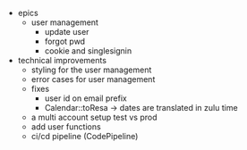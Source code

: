 * epics
    * user management
        * update user
        * forgot pwd
        * cookie and singlesignin
* technical improvements
    * styling for the user management
    * error cases for user management
    * fixes
        * user id on email prefix
        * Calendar::toResa -> dates are translated in zulu time
    * a multi account setup test vs prod
    * add user functions
    * ci/cd pipeline (CodePipeline)
